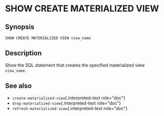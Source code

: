 # SHOW CREATE MATERIALIZED VIEW

## Synopsis

``` text
SHOW CREATE MATERIALIZED VIEW view_name
```

## Description

Show the SQL statement that creates the specified materialized view
`view_name`.

## See also

-   `create-materialized-view`{.interpreted-text role="doc"}
-   `drop-materialized-view`{.interpreted-text role="doc"}
-   `refresh-materialized-view`{.interpreted-text role="doc"}
